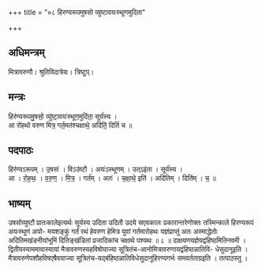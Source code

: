 +++
title = "०८ हिरण्यरूपमुषसो व्युष्टावयःस्थूणमुदिता"

+++
## अधिमन्त्रम्
मित्रावरुणौ। श्रुतिविदात्रेयः। त्रिष्टुप्।

## मन्त्रः
हिर॑ण्यरूपमु॒षसो॒ व्यु॑ष्टा॒वयः॑स्थूण॒मुदि॑ता॒ सूर्य॑स्य ।  
आ रो॑हथो वरुण मित्र॒ गर्त॒मत॑श्चक्षाथे॒ अदि॑तिं॒ दितिं॑ च ॥

## पदपाठः
हिर॑ण्यऽरूपम् । उ॒षसः॑ । विऽउ॑ष्टौ । अयः॑ऽस्थूणम् । उत्ऽइ॑ता । सूर्य॑स्य ।  
आ । रो॒ह॒थः॒ । व॒रु॒ण॒ । मि॒त्र॒ । गर्त॑म् । अतः॑ । च॒क्षा॒थे॒ इति॑ । अदि॑तिम् । दिति॑म् । च॒ ॥

## भाष्यम्
उषसोव्युष्टौ प्रातःकालेइत्यर्थः सूर्यस्य उदिता उदितौ उदये सएवकालः प्रकारान्तरेणोक्तः तस्मिन्काले हिरण्यरूपं अयःस्थूणं अयो- मयशङ्कुं गर्तं रथं हेवरुण हेमित्र युवां गर्तमारोहथः यज्ञंप्राप्तुं अतः अस्माद्धेतोः अदितिमखंडनीयांभूमिं दितिङ्खंडितां प्रजादिकांच चक्षाथे पश्यथः ॥ ८ ॥ दाक्षयणयज्ञेयद्वंहिष्ठमितिनवमी । द्वितीयस्याममावास्यायां मैत्रावरुणस्यहविषोयाज्या सूत्रितंच-आनोमित्रावरुणायद्वंहिष्ठन्नातिवि- धेसुदानूइति । मैत्रावरुणेपशौहविषएषैवयाज्या सूत्रितंच-यद्बंहिष्ठन्नातिविधेसुदानूहिरण्यगर्भः समवर्तताग्रइति । तत्पाठस्तु ।